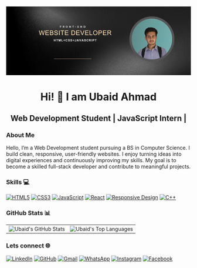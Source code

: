 ![Ubaid Ahmad Banner](cover.png)

# <center>Hi! 👋 I am Ubaid Ahmad </center>
## <center>Web Development Student | JavaScript Intern |</center>


### About Me 
Hello, I’m a Web Development student pursuing a BS in Computer Science. I build clean, responsive, user-friendly websites.
I enjoy turning ideas into digital experiences and continuously improving my skills. My goal is to become a skilled full-stack developer and contribute to meaningful projects.

### Skills 💻
 [![HTML5](https://img.shields.io/badge/-HTML5-E34F26?style=for-the-badge&logo=html5&logoColor=white)](https://www.w3.org/html/)
 [![CSS3](https://img.shields.io/badge/-CSS3-1572B6?style=for-the-badge&logo=css3&logoColor=white)](https://www.w3.org/Style/CSS/)
 [![JavaScript](https://img.shields.io/badge/-JavaScript-F7DF1E?style=for-the-badge&logo=javascript&logoColor=black)](https://www.javascript.com/)
 [![React](https://img.shields.io/badge/-React-61DAFB?style=for-the-badge&logo=react&logoColor=black)](https://reactjs.org/)
 [![Responsive Design](https://img.shields.io/badge/-Responsive_Design-000000?style=for-the-badge&logo=responsive-design)](https://www.w3schools.com/css/css_rwd_intro.asp)
 [![C++](https://img.shields.io/badge/-C%2B%2B-00599C?style=for-the-badge&logo=c%2B%2B&logoColor=white)](https://isocpp.org/)

### GitHub Stats 📊
|                     |                     |
|---------------------|---------------------|
| <center>![Ubaid's GitHub Stats](https://github-readme-stats.vercel.app/api?username=ahmadubaid061&show_icons=true&theme=dracula&include_all_commits=true&langs_count=10&cache_seconds=3600)</center> | <center>![Ubaid's Top Languages](https://github-readme-stats.vercel.app/api/top-langs/?username=ahmadubaid061&layout=compact&theme=dracula&langs_count=10&cache_seconds=3600)</center> |

### Lets connect 🌐
 [![LinkedIn](https://img.shields.io/badge/-LinkedIn-0A66C2?style=for-the-badge&logo=linkedin&logoColor=white)](https://www.linkedin.com/in/ahmad-ubaid061)
 [![GitHub](https://img.shields.io/badge/-GitHub-181717?style=for-the-badge&logo=github&logoColor=white)](https://github.com/ahmadubaid061)
 [![Gmail](https://img.shields.io/badge/-Gmail-D14836?style=for-the-badge&logo=gmail&logoColor=white)](mailto:ahmadubaidedu@gmail.com)
[![WhatsApp](https://img.shields.io/badge/-WhatsApp-25D366?style=for-the-badge&logo=whatsapp&logoColor=white)](https://wa.me/923428994095)
[![Instagram](https://img.shields.io/badge/-Instagram-E1306C?style=for-the-badge&logo=instagram&logoColor=white)](https://www.instagram.com/ahmadubaid061/)
[![Facebook](https://img.shields.io/badge/-Facebook-1877F2?style=for-the-badge&logo=facebook&logoColor=white)](https://web.facebook.com/profile.php?id=10005843419655)


